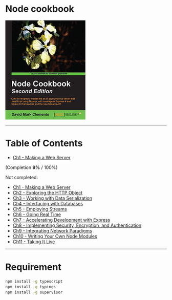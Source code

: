 # Node cookbook

![Node Book Cover](./README/cover.png)

---

# Table of Contents

* [Ch1 - Making a Web Server](./ch1-making-a-web-server)

(Completion **9%** / 100%)

Not completed:

* [Ch1 - Making a Web Server]()
* [Ch2 - Exploring the HTTP Object]()
* [Ch3 - Working with Data Serialization]()
* [Ch4 - Interfacing with Databases]()
* [Ch5 - Employing Streams]()
* [Ch6 - Going Real Time]()
* [Ch7 - Accelerating Development with Express]()
* [Ch8 - Implementing Security, Encryption, and Authentication]()
* [Ch9 - Integrating Network Paradigms]()
* [Ch10 - Writing Your Own Node Modules]()
* [Ch11 - Taking It Live]()

---

# Requirement

```sh
npm install -g typescript
npm install -g typings
npm install -g supervisor
```
